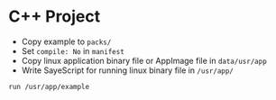 # C++ Project

- Copy example to `packs/`
- Set `compile: No` in `manifest`
- Copy linux application binary file or AppImage file in `data/usr/app`
- Write SayeScript for running linux binary file in `/usr/app/`
```saye
run /usr/app/example
```